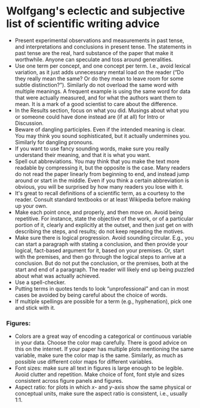 # Wolfgang's eclectic and subjective list of scientific writing advice

- Present experimental observations and measurements in past tense, and interpretations and conclusions in present tense. The statements in past tense are the real, hard substance of the paper that make it worthwhile. Anyone can speculate and toss around generalities.
- Use one term per concept, and one concept per term. I.e., avoid lexical variation, as it just adds unnecessary mental load on the reader (“Do they really mean the same? Or do they mean to leave room for some subtle distinction?”). Similarly do not overload the same word with multiple meanings. A frequent example is using the same word for data that were actually measured, and for what the authors want them to mean. It is a mark of a good scientist to care about the difference.
- In the Results section, focus on what you did. Musings about what you or someone could have done instead are (if at all) for Intro or Discussion.
- Beware of dangling participles. Even if the intended meaning is clear. You may think you sound sophisticated, but it actually undermines you. Similarly for dangling pronouns.
- If you want to use fancy sounding words, make sure you really understand their meaning, and that it is what you want.
- Spell out abbreviations. You may think that you make the text more readable by compressing it, but the opposite is the case. Many readers do not read the paper linearly from beginning to end, and instead jump around or start in the middle. Even if you think a certain abbreviation is obvious, you will be surprised by how many readers you lose with it. 
- It's great to recall definitions of a scientific term, as a courtesy to the reader. Consult standard textbooks or at least Wikipedia before making up your own.
- Make each point once, and properly, and then move on. Avoid being repetitive. For instance, state the objective of the work, or of a particular portion of it, clearly and explicitly at the outset, and then just get on with describing the steps, and results; do not keep repeating the motives.
- Make sure there is logical progression. Avoid sounding circular. E.g., you can start a paragraph with stating a conclusion, and then provide your logical, fact-based argument for it, based on your premises. Or, start with the premises, and then go through the logical steps to arrive at a conclusion. But do not put the conclusion, or the premises, both at the start and end of a paragraph. The reader will likely end up being puzzled about what was actually achieved.
- Use a spell-checker.
- Putting terms in quotes tends to look “unprofessional” and can in most cases be avoided by being careful about the choice of words.  
- If multiple spellings are possible for a term (e.g., hyphenation), pick one and stick with it.

### Figures:
- Colors are a great way of encoding a categorical or continuous variable in your data. Choose the color map carefully. There is good advice on this on the internet. If your paper has multiple plots mentioning the same variable, make sure the color map is the same. Similarly, as much as possible use different color maps for different variables.
- Font sizes: make sure all text in figures is large enough to be legible. Avoid clutter and repetition. Make choice of font, font style and sizes consistent across figure panels and figures. 
- Aspect ratio: for plots in which $x$- and $y$-axis show the same physical or conceptual units, make sure the aspect ratio is consistent, i.e., usually 1:1.

